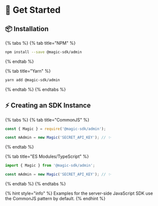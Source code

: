 # 🚀 Get Started

## 📦 Installation

{% tabs %}
{% tab title="NPM" %}
```bash
npm install --save @magic-sdk/admin
```
{% endtab %}

{% tab title="Yarn" %}
```bash
yarn add @magic-sdk/admin
```
{% endtab %}
{% endtabs %}

## ⚡️ Creating an SDK Instance

{% tabs %}
{% tab title="CommonJS" %}
```typescript
const { Magic } = require('@magic-sdk/admin');

const mAdmin = new Magic('SECRET_API_KEY'); // ✨
```
{% endtab %}

{% tab title="ES Modules/TypeScript" %}
```typescript
import { Magic } from '@magic-sdk/admin';

const mAdmin = new Magic('SECRET_API_KEY'); // ✨
```
{% endtab %}
{% endtabs %}

{% hint style="info" %}
Examples for the server-side JavaScript SDK use the CommonJS pattern by default.
{% endhint %}




